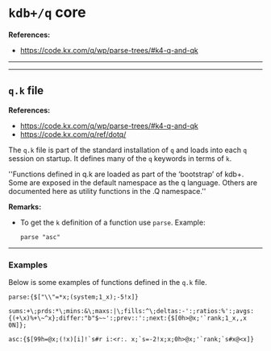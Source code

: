 # `kdb+/q` core

**References:**
- https://code.kx.com/q/wp/parse-trees/#k4-q-and-qk


-------------------------------------------------------------------------------------------------------
-------------------------------------------------------------------------------------------------------


## `q.k` file

**References:**
- https://code.kx.com/q/wp/parse-trees/#k4-q-and-qk
- https://code.kx.com/q/ref/dotq/

The `q.k` file is part of the standard installation of `q` and loads into each `q` session on startup.
It defines many of the `q` keywords in terms of `k`.

''Functions defined in q.k are loaded as part of the ‘bootstrap’ of kdb+. Some are exposed in the
default namespace as the q language. Others are documented here as utility functions in the .Q
namespace.''

**Remarks:**
- To get the `k` definition of a function use `parse`. 
    Example:
    ~~~~
    parse "asc"
    ~~~~


-------------------------------------------------------------------------------------------------------

### Examples


Below is some examples of functions defined in the `q.k` file.

~~~~
parse:{$["\\"=*x;(system;1_x);-5!x]}

sums:+\;prds:*\;mins:&\;maxs:|\;fills:^\;deltas:-':;ratios:%':;avgs:{(+\x)%+\~^x};differ:"b"$~~':;prev::':;next:{$[0h>@x;'`rank;1_x,,x 0N]};

asc:{$[99h=@x;(!x)[i]!`s#r i:<r:. x;`s=-2!x;x;0h>@x;'`rank;`s#x@<x]}
~~~~
